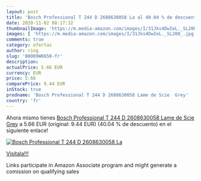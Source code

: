```yaml
---
layout: post
title: 'Bosch Professional T 244 D 2608630058 La al 40.04 % de descuento'
date: 2020-11-02 08:17:32
thumbnailImage: 'https://m.media-amazon.com/images/I/31Jks4DwIeL._SL200_.jpg'
images: [ 'https://m.media-amazon.com/images/I/31Jks4DwIeL._SL200_.jpg' ]
comments: true
category: ofertas
author: ring
slug: 'B0009W8650-fr'
description:
actualPrice: 5.66 EUR
currency: EUR
price: 5.66
comparePrice: 9.44 EUR
inStock: true
prodname: 'Bosch Professional T 244 D 2608630058 Lame de Scie  Grey'
country: 'fr'
---
```


Ahora mismo tienes [Bosch Professional T 244 D 2608630058 Lame de Scie  Grey](https://www.amazon.fr/dp/B0009W8650/?tag=tolees0d-21) a 5.66 EUR (original: 9.44 EUR) (40.04 %  de descuento) en el siguiente enlace!

[![Bosch Professional T 244 D 2608630058 La](https://m.media-amazon.com/images/I/31Jks4DwIeL._SL200_.jpg)](https://www.amazon.fr/dp/B0009W8650/?tag=tolees0d-21)

[Visítala!!!](https://www.amazon.fr/dp/B0009W8650/?tag=tolees0d-21)

Links participate in Amazon Associate program and might generate a comission on qualifying sales
